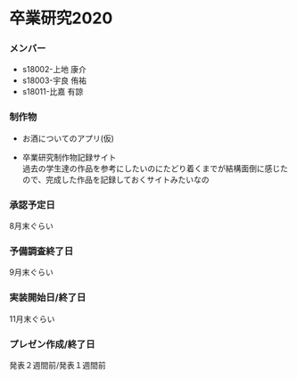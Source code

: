 # 卒業研究2020

### メンバー
* s18002-上地 康介
* s18003-宇良 侑祐
* s18011-比嘉 有諒

### 制作物
* お酒についてのアプリ(仮)

* 卒業研究制作物記録サイト  
過去の学生達の作品を参考にしたいのにたどり着くまでが結構面倒に感じたので、完成した作品を記録しておくサイトみたいなの

### 承認予定日
8月末ぐらい

### 予備調査終了日
9月末ぐらい

### 実装開始日/終了日
11月末ぐらい

### プレゼン作成/終了日
発表２週間前/発表１週間前
